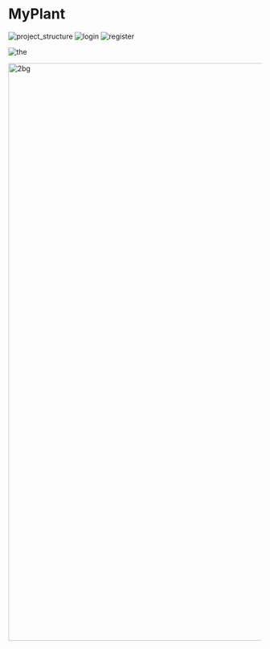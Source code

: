 # MyPlant

![project_structure](https://user-images.githubusercontent.com/84513267/178773571-4cd635f6-31e4-44fe-a36e-7a144f758e18.JPG)
![login](https://user-images.githubusercontent.com/84513267/178773530-c6c0095d-51b2-4c79-83ee-64de2ab242a0.JPG)
![register](https://user-images.githubusercontent.com/84513267/178773595-ef9987a1-6d00-4e32-b937-6e27e7c0289d.JPG)

![the](https://user-images.githubusercontent.com/84513267/178774188-6c3b080f-44c9-4728-bb9f-a482b2786e1a.JPG)


<img width="1149" alt="2bg" src="https://user-images.githubusercontent.com/84513267/178773149-83ee731c-9bc0-4f3c-85fa-6e471fb194fe.png">
